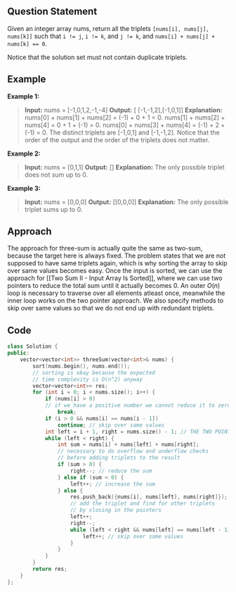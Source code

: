 ## Question Statement
Given an integer array nums, return all the triplets `[nums[i], nums[j], nums[k]]` such that `i != j`, `i != k`, and `j != k`, and `nums[i] + nums[j] + nums[k] == 0`.

Notice that the solution set must not contain duplicate triplets.
## Example
**Example 1:**
>**Input:** nums = [-1,0,1,2,-1,-4]
>**Output:** [ [-1,-1,2],[-1,0,1]]
>**Explanation:**
>nums[0] + nums[1] + nums[2] = (-1) + 0 + 1 = 0.
>nums[1] + nums[2] + nums[4] = 0 + 1 + (-1) = 0.
>nums[0] + nums[3] + nums[4] = (-1) + 2 + (-1) = 0.
>The distinct triplets are [-1,0,1] and [-1,-1,2].
>Notice that the order of the output and the order of the triplets does not matter.

**Example 2:**
>**Input:** nums = [0,1,1]
>**Output:** []
>**Explanation:** The only possible triplet does not sum up to 0.

**Example 3:**
>**Input:** nums = [0,0,0]
>**Output:** [[0,0,0]]
>**Explanation:** The only possible triplet sums up to 0.

## Approach
The approach for three-sum is actually quite the same as two-sum, because the target here is always fixed. The problem states that we are not supposed to have same triplets again, which is why sorting the array to skip over same values becomes easy. Once the input is sorted, we can use the approach for [[Two Sum II - Input Array Is Sorted]], where we can use two pointers to reduce the total sum until it actually becomes 0. An outer $O(n)$ loop is necessary to traverse over all elements atleast once, meanwhile the inner loop works on the two pointer approach. We also specify methods to skip over same values so that we do not end up with redundant triplets.
## Code
```cpp
class Solution {
public:
    vector<vector<int>> threeSum(vector<int>& nums) {
        sort(nums.begin(), nums.end());
        // sorting is okay because the expected
        // time complexity is O(n^2) anyway
        vector<vector<int>> res;
        for (int i = 0; i < nums.size(); i++) {
            if (nums[i] > 0)
            // if we have a positive number we cannot reduce it to zero
                break;
            if (i > 0 && nums[i] == nums[i - 1])
                continue; // skip over same values
            int left = i + 1, right = nums.size() - 1; // THE TWO POINTERS
            while (left < right) {
                int sum = nums[i] + nums[left] + nums[right];
                // necessary to do overflow and underflow checks
                // before adding triplets to the result
                if (sum > 0) {
                    right--; // reduce the sum
                } else if (sum < 0) {
                    left++; // increase the sum
                } else {
                    res.push_back({nums[i], nums[left], nums[right]});
                    // add the triplet and find for other triplets
                    // by closing in the pointers
                    left++;
                    right--;
                    while (left < right && nums[left] == nums[left - 1]) {
                        left++; // skip over same values
                    }
                }
            }
        }
        return res;
    }
};
```
